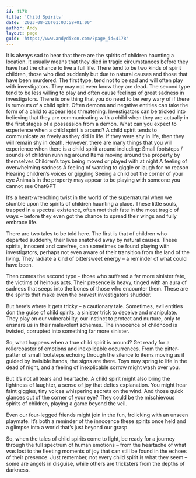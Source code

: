 ```yaml
---
id: 4178
title: 'Child Spirits'
date: '2023-08-26T01:03:58+01:00'
author: Andy
layout: page
guid: 'https://www.andydixon.com/?page_id=4178'
---
```


It is always sad to hear that there are the spirits of children haunting a location. It usually means that they died in tragic circumstances before they have had the chance to live a full life. There tend to be two kinds of spirit children, those who died suddenly but due to natural causes and those that have been murdered. The first type, tend not to be sad and will often play with investigators. They may not even know they are dead. The second type tend to be less willing to play and often cause feelings of great sadness in investigators. There is one thing that you do need to be very wary of if there is rumours of a child spirit. Often demons and negative entities can take the form of a child to appear less threatening. Investigators can be tricked into believing that they are communicating with a child when they are actually in the first stages of a possession from a demon. What can you expect to experience when a child spirit is around? A child spirit tends to communicate as freely as they did in life. If they were shy in life, then they will remain shy in death. However, there are many things that you will experience when there is a child spirit around including: Small footsteps / sounds of children running around Items moving around the property by themselves Children’s toys being moved or played with at night A feeling of overwhelming sadness A feeling of wanting to giggle or laugh for no reason Hearing children’s voices or giggling Seeing a child out the corner of your eye Animals in the property may appear to be playing with someone you cannot see ChatGPT

It’s a heart-wrenching twist in the world of the supernatural when we stumble upon the spirits of children haunting a place. These little souls, trapped in a spectral existence, often met their fate in the most tragic of ways – before they even got the chance to spread their wings and fully embrace life.

There are two tales to be told here. The first is that of children who departed suddenly, their lives snatched away by natural causes. These spirits, innocent and carefree, can sometimes be found playing with investigators, perhaps not even aware of their transition from the land of the living. They radiate a kind of bittersweet energy – a reminder of what could have been.

Then comes the second type – those who suffered a far more sinister fate, the victims of heinous acts. Their presence is heavy, tinged with an aura of sadness that seeps into the bones of those who encounter them. These are the spirits that make even the bravest investigators shudder.

But here’s where it gets tricky – a cautionary tale. Sometimes, evil entities don the guise of child spirits, a sinister trick to deceive and manipulate. They play on our vulnerability, our instinct to protect and nurture, only to ensnare us in their malevolent schemes. The innocence of childhood is twisted, corrupted into something far more sinister.

So, what happens when a true child spirit is around? Get ready for a rollercoaster of emotions and inexplicable occurrences. From the pitter-patter of small footsteps echoing through the silence to items moving as if guided by invisible hands, the signs are there. Toys may spring to life in the dead of night, and a feeling of inexplicable sorrow might wash over you.

But it’s not all tears and heartache. A child spirit might also bring the lightness of laughter, a sense of joy that defies explanation. You might hear faint giggles, tiny voices whispering secrets on the wind. And those quick glances out of the corner of your eye? They could be the mischievous spirits of children, playing a game beyond the veil.

Even our four-legged friends might join in the fun, frolicking with an unseen playmate. It’s both a reminder of the innocence these spirits once held and a glimpse into a world that’s just beyond our grasp.

So, when the tales of child spirits come to light, be ready for a journey through the full spectrum of human emotions – from the heartache of what was lost to the fleeting moments of joy that can still be found in the echoes of their presence. Just remember, not every child spirit is what they seem – some are angels in disguise, while others are tricksters from the depths of darkness.
